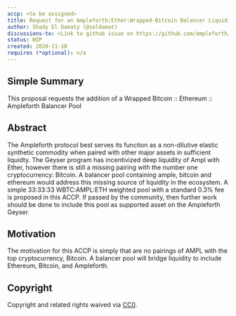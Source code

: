 ```yaml
---
accp: <to be assigned>
title: Request for an Ampleforth:Ether:Wrapped-Bitcoin Balancer Liquidity Pool
author: Shady El Damaty (@seldamat)
discussions-to: <Link to github issue on https://github.com/ampleforth/AIPs/issues>
status: WIP
created: 2020-11-10
requires (*optional): n/a
---
```


<!--You can leave these HTML comments in your merged ACCP and delete the visible duplicate text guides, they will not appear and may be helpful to refer to if you edit it again. This is the suggested template for new ACCPs. Note that an ACCP number will be assigned by an editor. When opening a pull request to submit your ACCP, please use an abbreviated title in the filename, `accp-draft_title_abbrev.md`. The title should be 44 characters or less.-->

## Simple Summary
<!--"If you can't explain it simply, you don't understand it well enough." Provide a simplified and layman-accessible explanation of the ACCP.-->
This proposal requests the addition of a Wrapped Bitcoin :: Ethereum :: Ampleforth Balancer Pool

## Abstract
<!--A short (~200 word) description of the variable change proposed.-->
The Ampleforth protocol best serves its function as a non-dilutive elastic synthetic commodity when paired with other major assets in sufficient liquidty. The Geyser program has incentivized deep liquidity of Ampl with Ether, however there is still a missing pairing with the number one cryptocurrency: Bitcoin. A balancer pool containing ample, bitcoin and ethereum would address this missing source of liquidity in the ecosystem.  A simple 33:33:33 WBTC:AMPL:ETH weighted pool with a standard 0.3% fee is proposed in this ACCP. If passed by the community, then further work should be done to include this pool as supported asset on the Ampleforth Geyser.

## Motivation
<!--The motivation is critical for ACCPs that want to update variables within Ampleforth. It should clearly explain why the existing variable is not incentive aligned. ACCP submissions without sufficient motivation may be rejected outright.-->
The motivation for this ACCP is simply that are no pairings of AMPL with the top cryptocurrency, Bitcoin. A balancer pool will bridge liquidity to include Ethereum, Bitcoin, and Ampleforth.

## Copyright
Copyright and related rights waived via [CC0](https://creativecommons.org/publicdomain/zero/1.0/).
